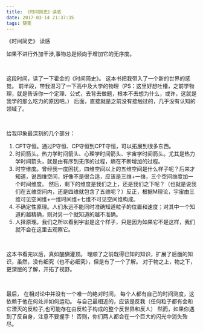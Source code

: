 ```yaml
---
title: 《时间简史》读感
date: 2017-03-14 21:37:35
tags: 随笔
---
```


《时间简史》 读感

如果不进行外加干涉,事物总是倾向于增加它的无序度。

<!-- more -->
<br/>

这段时间，读了一下霍金的《时间简史》。
这本书把我带入了一个新的世界的感觉。
前半段，带我温习了一下高中及大学的物理（PS：这里好想吐槽，之前学物理，就是告诉你一个定理、公式，去背去做题，根本不去想为什么，或许，这就是我学的那么吃力的原因吧。）
后面，直接就是之前没有接触过的，几乎没有认知的领域了。

<br/>

给我印象最深刻的几个部分：
1. CPT守恒。通过P守恒、CP守恒到CPT守恒，可以拓展到很多东西。
2. 时间箭头。热力学时间箭头、心理学时间箭头、宇宙学时间箭头。尤其是热力学时间箭头，就是由有序到无序的过程，熵在不断增加的过程。
3. 时空维度。曾经我一度困扰，四维空间以上的五维空间是什么样子呢？后来才知道，说四维空间，好像不是很合适，应该是三维+一维，三个空间维度加一个时间维度。
然后，剩下的维度是我们之上，还是我们之下呢？（也就是说我们在五维空间内，还是四维就包含了五维呢？）反正，根据M理论，宇宙由三维可见空间维+一维时间维+七维不可见空间维构成。
4. 不确定性原理。人们永远不能同时准确知道粒子的位置和速度；对其中一个知道的越精确，则对另一个就知道的越不准确。
5. 人择原理。我们之所以看到宇宙是这个样子，只是因为如果它不是这样，我们就不会在这里去观察它。

<br/>

这本书看完以后，真如醍醐灌顶。
理顺了之前既得已知的知识，扩展了后面的知识，虽然，没有细究（也不必细究），但是有了一个了解。
对于物之上，物之下，更深层的了解，开拓了视野。

<br/>

最后，
在相对论中并没有一个唯一的绝对时间，
每个人都有自己的时间测度，这依赖于他在何处并如何运动。
与自己最相近的，应该是反我（任何粒子都有会和它湮灭的反粒子,也可能存在由反粒子构成的整个反世界和反人）
然而，如果你遇到了反自身，注意不要握手！
否则，你们两人都会在一个巨大的闪光中消失殆尽。

